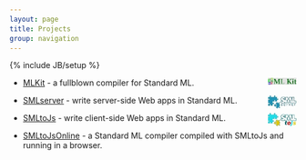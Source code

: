 ```yaml
---
layout: page
title: Projects
group: navigation
---
```

{% include JB/setup %}

<img width="50" alt="MLKit" align="right" src="/images/mlkit_logo.png">

* [MLKit](http://sourceforge.net/apps/mediawiki/mlkit) - a fullblown
compiler for Standard ML.

<img width="50" alt="SMLserver" align="right" src="/images/smlserver_logo.jpg">

* [SMLserver](http://www.smlserver.org/) - write server-side Web apps
in Standard ML.

<img width="50" alt="SMLtoJs" align="right" src="/images/smltojs_logo.jpg">

* [SMLtoJs](http://www.smlserver.org/smltojs) - write client-side Web
apps in Standard ML.

* [SMLtoJsOnline](http://www.smlserver.org/ide) - a Standard ML
compiler compiled with SMLtoJs and running in a browser.